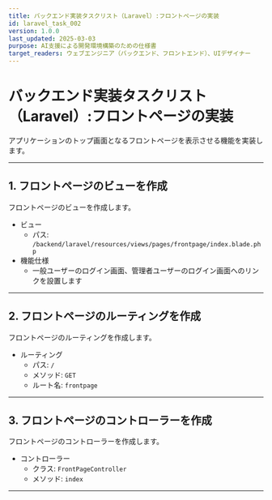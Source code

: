 ```yaml
---
title: バックエンド実装タスクリスト（Laravel）:フロントページの実装
id: laravel_task_002
version: 1.0.0
last_updated: 2025-03-03
purpose: AI支援による開発環境構築のための仕様書
target_readers: ウェブエンジニア（バックエンド、フロントエンド）、UIデザイナー
---
```


# バックエンド実装タスクリスト（Laravel）:フロントページの実装

アプリケーションのトップ画面となるフロントページを表示させる機能を実装します。

---

## 1. フロントページのビューを作成

フロントページのビューを作成します。

- ビュー
  - パス: `/backend/laravel/resources/views/pages/frontpage/index.blade.php`
- 機能仕様
  - 一般ユーザーのログイン画面、管理者ユーザーのログイン画面へのリンクを設置します

---

## 2. フロントページのルーティングを作成

フロントページのルーティングを作成します。

- ルーティング
  - パス: `/`
  - メソッド: `GET`
  - ルート名: `frontpage`

---

## 3. フロントページのコントローラーを作成

フロントページのコントローラーを作成します。

- コントローラー
  - クラス: `FrontPageController`
  - メソッド: `index`

---
